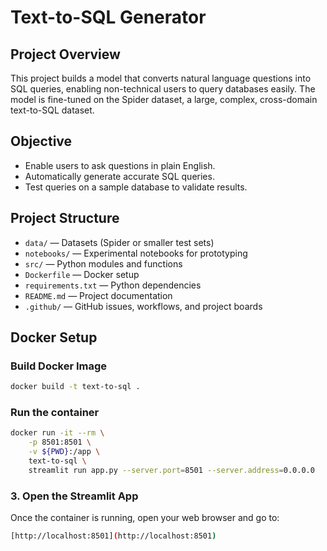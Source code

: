 # Text-to-SQL Generator

## Project Overview
This project builds a model that converts natural language questions into SQL queries, enabling non-technical users to query databases easily. The model is fine-tuned on the Spider dataset, a large, complex, cross-domain text-to-SQL dataset.

## Objective
- Enable users to ask questions in plain English.
- Automatically generate accurate SQL queries.
- Test queries on a sample database to validate results.

## Project Structure
- `data/` — Datasets (Spider or smaller test sets)
- `notebooks/` — Experimental notebooks for prototyping
- `src/` — Python modules and functions
- `Dockerfile` — Docker setup
- `requirements.txt` — Python dependencies
- `README.md` — Project documentation
- `.github/` — GitHub issues, workflows, and project boards

## Docker Setup

### Build Docker Image
```bash
docker build -t text-to-sql .
```
### Run the container
```bash
docker run -it --rm \
    -p 8501:8501 \
    -v ${PWD}:/app \
    text-to-sql \
    streamlit run app.py --server.port=8501 --server.address=0.0.0.0
```
### 3. Open the Streamlit App
Once the container is running, open your web browser and go to:
```bash
[http://localhost:8501](http://localhost:8501)
```
